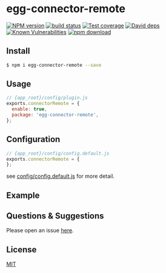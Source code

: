 # egg-connector-remote

[![NPM version][npm-image]][npm-url]
[![build status][travis-image]][travis-url]
[![Test coverage][codecov-image]][codecov-url]
[![David deps][david-image]][david-url]
[![Known Vulnerabilities][snyk-image]][snyk-url]
[![npm download][download-image]][download-url]

[npm-image]: https://img.shields.io/npm/v/egg-connector-remote.svg?style=flat-square
[npm-url]: https://npmjs.org/package/egg-connector-remote
[travis-image]: https://img.shields.io/travis/eggjs/egg-connector-remote.svg?style=flat-square
[travis-url]: https://travis-ci.org/eggjs/egg-connector-remote
[codecov-image]: https://img.shields.io/codecov/c/github/eggjs/egg-connector-remote.svg?style=flat-square
[codecov-url]: https://codecov.io/github/eggjs/egg-connector-remote?branch=master
[david-image]: https://img.shields.io/david/eggjs/egg-connector-remote.svg?style=flat-square
[david-url]: https://david-dm.org/eggjs/egg-connector-remote
[snyk-image]: https://snyk.io/test/npm/egg-connector-remote/badge.svg?style=flat-square
[snyk-url]: https://snyk.io/test/npm/egg-connector-remote
[download-image]: https://img.shields.io/npm/dm/egg-connector-remote.svg?style=flat-square
[download-url]: https://npmjs.org/package/egg-connector-remote

<!--
Description here.
-->

## Install

```bash
$ npm i egg-connector-remote --save
```

## Usage

```js
// {app_root}/config/plugin.js
exports.connectorRemote = {
  enable: true,
  package: 'egg-connector-remote',
};
```

## Configuration

```js
// {app_root}/config/config.default.js
exports.connectorRemote = {
};
```

see [config/config.default.js](config/config.default.js) for more detail.

## Example

<!-- example here -->

## Questions & Suggestions

Please open an issue [here](https://github.com/eggjs/egg/issues).

## License

[MIT](LICENSE)

